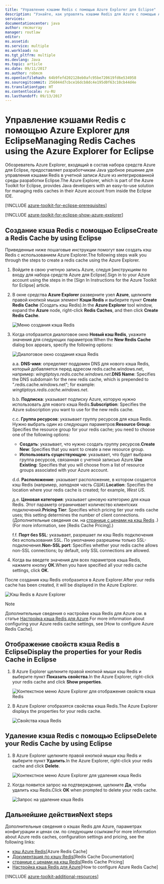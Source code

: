 ```yaml
---
title: "Управление кэшами Redis с помощью Azure Explorer для Eclipse"
description: "Узнайте, как управлять кэшами Redis для Azure с помощью Azure Explorer для Eclipse."
services: 
documentationcenter: java
author: rmcmurray
manager: routlaw
editor: 
ms.assetid: 
ms.service: multiple
ms.workload: na
ms.tgt_pltfrm: multiple
ms.devlang: Java
ms.topic: article
ms.date: 09/11/2017
ms.author: robmcm
ms.openlocfilehash: 64b9fefd202128eb0afc95be720619fd6e534958
ms.sourcegitcommit: 256044d7cbce16dcb8dc4e195d0f63c10cb44d4e
ms.translationtype: HT
ms.contentlocale: ru-RU
ms.lasthandoff: 09/13/2017
---
```

# <a name="managing-redis-caches-using-the-azure-explorer-for-eclipse"></a><span data-ttu-id="d0e74-103">Управление кэшами Redis с помощью Azure Explorer для Eclipse</span><span class="sxs-lookup"><span data-stu-id="d0e74-103">Managing Redis Caches using the Azure Explorer for Eclipse</span></span>

<span data-ttu-id="d0e74-104">Обозреватель Azure Explorer, входящий в состав набора средств Azure для Eclipse, предоставляет разработчикам Java удобное решение для управления кэшами Redis в учетной записи Azure из интегрированной среды разработки Eclipse.</span><span class="sxs-lookup"><span data-stu-id="d0e74-104">The Azure Explorer, which is part of the Azure Toolkit for Eclipse, provides Java developers with an easy-to-use solution for managing redis caches in their Azure account from inside the Eclipse IDE.</span></span>

[!INCLUDE [azure-toolkit-for-eclipse-prerequisites](../includes/azure-toolkit-for-eclipse-prerequisites.md)]

[!INCLUDE [azure-toolkit-for-eclipse-show-azure-explorer](../includes/azure-toolkit-for-eclipse-show-azure-explorer.md)]

## <a name="create-a-redis-cache-by-using-eclipse"></a><span data-ttu-id="d0e74-105">Создание кэша Redis с помощью Eclipse</span><span class="sxs-lookup"><span data-stu-id="d0e74-105">Create a Redis Cache by using Eclipse</span></span>

<span data-ttu-id="d0e74-106">Приведенные ниже пошаговые инструкции помогут вам создать кэш Redis с использованием Azure Explorer.</span><span class="sxs-lookup"><span data-stu-id="d0e74-106">The following steps walk you through the steps to create a redis cache using the Azure Explorer.</span></span>

1. <span data-ttu-id="d0e74-107">Войдите в свою учетную запись Azure, следуя [инструкциям по входу для набора средств Azure для Eclipse].</span><span class="sxs-lookup"><span data-stu-id="d0e74-107">Sign in to your Azure account using the steps in the [Sign In Instructions for the Azure Toolkit for Eclipse] article.</span></span>

1. <span data-ttu-id="d0e74-108">В окне средства **Azure Explorer** разверните узел **Azure**, щелкните правой кнопкой мыши элемент **Кэши Redis** и выберите пункт **Create Redis Cache** (Создать кэш Redis).</span><span class="sxs-lookup"><span data-stu-id="d0e74-108">In the **Azure Explorer** tool window, expand the **Azure** node, right-click **Redis Caches**, and then click **Create Redis Cache**.</span></span>

   ![Меню создания кэша Redis][CR01]

1. <span data-ttu-id="d0e74-110">Когда отобразится диалоговое окно **Новый кэш Redis**, укажите значения для следующих параметров:</span><span class="sxs-lookup"><span data-stu-id="d0e74-110">When the **New Redis Cache** dialog box appears, specify the following options:</span></span>

   ![Диалоговое окно создания кэша Redis][CR02]

   <span data-ttu-id="d0e74-112">а.</span><span class="sxs-lookup"><span data-stu-id="d0e74-112">a.</span></span> <span data-ttu-id="d0e74-113">**DNS-имя**: определяет поддомен DNS для нового кэша Redis, который добавляется перед адресом redis.cache.windows.net, например: *wingtiptoys.redis.cache.windows.net*.</span><span class="sxs-lookup"><span data-stu-id="d0e74-113">**DNS Name**: Specifies the DNS subdomain for the new redis cache, which is prepended to ".redis.cache.windows.net"; for example: *wingtiptoys.redis.cache.windows.net*.</span></span>

   <span data-ttu-id="d0e74-114">b.</span><span class="sxs-lookup"><span data-stu-id="d0e74-114">b.</span></span> <span data-ttu-id="d0e74-115">**Подписка**: указывает подписку Azure, которую нужно использовать для нового кэша Redis.</span><span class="sxs-lookup"><span data-stu-id="d0e74-115">**Subscription**: Specifies the Azure subscription you want to use for the new redis cache.</span></span>

   <span data-ttu-id="d0e74-116">c.</span><span class="sxs-lookup"><span data-stu-id="d0e74-116">c.</span></span> <span data-ttu-id="d0e74-117">**Группа ресурсов**: указывает группу ресурсов для кэша Redis. Нужно выбрать один из следующих параметров:</span><span class="sxs-lookup"><span data-stu-id="d0e74-117">**Resource Group**: Specifies the resource group for your redis cache; you need to choose one of the following options:</span></span>
      * <span data-ttu-id="d0e74-118">**Создать**: указывает, что нужно создать группу ресурсов.</span><span class="sxs-lookup"><span data-stu-id="d0e74-118">**Create New**: Specifies that you want to create a new resource group.</span></span>
      * <span data-ttu-id="d0e74-119">**Использовать существующую**: указывает, что будет выбрана группа ресурсов, связанная с учетной записью Azure.</span><span class="sxs-lookup"><span data-stu-id="d0e74-119">**Use Existing**: Specifies that you will choose from a list of resource groups associated with your Azure account.</span></span>

   <span data-ttu-id="d0e74-120">d.</span><span class="sxs-lookup"><span data-stu-id="d0e74-120">d.</span></span> <span data-ttu-id="d0e74-121">**Расположение**: указывает расположение, в котором создается кэш Redis (например, *западная часть США*).</span><span class="sxs-lookup"><span data-stu-id="d0e74-121">**Location**: Specifies the location where your redis cache is created; for example, *West US*.</span></span>

   <span data-ttu-id="d0e74-122">д.</span><span class="sxs-lookup"><span data-stu-id="d0e74-122">e.</span></span> <span data-ttu-id="d0e74-123">**Ценовая категория**: указывает ценовую категорию для кэша Redis. Этот параметр ограничивает количество клиентских подключений.</span><span class="sxs-lookup"><span data-stu-id="d0e74-123">**Pricing Tier**: Specifies which pricing tier your redis cache uses; this setting determines the number of client connections.</span></span> <span data-ttu-id="d0e74-124">(Дополнительные сведения см. на [странице с ценами на кэш Redis] .)</span><span class="sxs-lookup"><span data-stu-id="d0e74-124">(For more information, see [Redis Cache Pricing].)</span></span>

   <span data-ttu-id="d0e74-125">f.</span><span class="sxs-lookup"><span data-stu-id="d0e74-125">f.</span></span> <span data-ttu-id="d0e74-126">**Порт без SSL**: указывает, разрешает ли кэш Redis подключения без использования SSL. По умолчанию разрешены только SSL-подключения.</span><span class="sxs-lookup"><span data-stu-id="d0e74-126">**Non-SSL port**: Specifies whether your redis cache allows non-SSL connections; by default, only SSL connections are allowed.</span></span>

1. <span data-ttu-id="d0e74-127">Когда вы введете значения для всех параметров кэша Redis, нажмите кнопку **ОК**.</span><span class="sxs-lookup"><span data-stu-id="d0e74-127">When you have specified all your redis cache settings, click **OK**.</span></span>

<span data-ttu-id="d0e74-128">После создания кэш Redis отобразится в Azure Explorer.</span><span class="sxs-lookup"><span data-stu-id="d0e74-128">After your redis cache has been created, it will be displayed in the Azure Explorer.</span></span>

   ![Кэш Redis в Azure Explorer][CR03]

> [!NOTE]
>
> <span data-ttu-id="d0e74-130">Дополнительные сведения о настройке кэша Redis для Azure см. в статье [Настройка кэша Redis для Azure].</span><span class="sxs-lookup"><span data-stu-id="d0e74-130">For more information about configuring your Azure redis cache settings, see [How to configure Azure Redis Cache].</span></span>
>

## <a name="display-the-properties-for-your-redis-cache-in-eclipse"></a><span data-ttu-id="d0e74-131">Отображение свойств кэша Redis в Eclipse</span><span class="sxs-lookup"><span data-stu-id="d0e74-131">Display the properties for your Redis Cache in Eclipse</span></span>

1. <span data-ttu-id="d0e74-132">В Azure Explorer щелкните правой кнопкой мыши кэш Redis и выберите пункт **Показать свойства**.</span><span class="sxs-lookup"><span data-stu-id="d0e74-132">In the Azure Explorer, right-click your redis cache and click **Show properties**.</span></span>

   ![Контекстное меню Azure Explorer для отображения свойств кэша Redis][SP01]

1. <span data-ttu-id="d0e74-134">В Azure Explorer отобразятся свойства кэша Redis.</span><span class="sxs-lookup"><span data-stu-id="d0e74-134">The Azure Explorer displays the properties for your redis cache.</span></span>

   ![Свойства кэша Redis][SP02]

## <a name="delete-your-redis-cache-by-using-eclipse"></a><span data-ttu-id="d0e74-136">Удаление кэша Redis с помощью Eclipse</span><span class="sxs-lookup"><span data-stu-id="d0e74-136">Delete your Redis Cache by using Eclipse</span></span>

1. <span data-ttu-id="d0e74-137">В Azure Explorer щелкните правой кнопкой мыши кэш Redis и выберите пункт **Удалить**.</span><span class="sxs-lookup"><span data-stu-id="d0e74-137">In the Azure Explorer, right-click your redis cache and click **Delete**.</span></span>

   ![Контекстное меню Azure Explorer для удаления кэша Redis][DE01]

1. <span data-ttu-id="d0e74-139">Когда появится запрос на подтверждение, щелкните **Да**, чтобы удалить кэш Redis.</span><span class="sxs-lookup"><span data-stu-id="d0e74-139">Click **OK** when prompted to delete your redis cache.</span></span>

   ![Запрос на удаление кэша Redis][DE02]

## <a name="next-steps"></a><span data-ttu-id="d0e74-141">Дальнейшие действия</span><span class="sxs-lookup"><span data-stu-id="d0e74-141">Next steps</span></span>

<span data-ttu-id="d0e74-142">Дополнительные сведения о кэшах Redis для Azure, параметрах конфигурации и ценах см. по следующим ссылкам:</span><span class="sxs-lookup"><span data-stu-id="d0e74-142">For more information about Azure redis caches, configuration settings and pricing, see the following links:</span></span>

* <span data-ttu-id="d0e74-143">[кэш Azure Redis]</span><span class="sxs-lookup"><span data-stu-id="d0e74-143">[Azure Redis Cache]</span></span>
* <span data-ttu-id="d0e74-144">[Документация по кэшу Redis]</span><span class="sxs-lookup"><span data-stu-id="d0e74-144">[Redis Cache Documentation]</span></span>
* <span data-ttu-id="d0e74-145">[странице с ценами на кэш Redis]</span><span class="sxs-lookup"><span data-stu-id="d0e74-145">[Redis Cache Pricing]</span></span>
* <span data-ttu-id="d0e74-146">[Настройка кэша Redis для Azure]</span><span class="sxs-lookup"><span data-stu-id="d0e74-146">[How to configure Azure Redis Cache]</span></span>

[!INCLUDE [azure-toolkit-additional-resources](../includes/azure-toolkit-additional-resources.md)]

<!-- URL List -->

[странице с ценами на кэш Redis]: https://azure.microsoft.com/pricing/details/cache/
[кэш Azure Redis]: https://azure.microsoft.com/services/cache/
[Документация по кэшу Redis]: /azure/redis-cache/
[Настройка кэша Redis для Azure]: /azure/redis-cache/cache-configure

<!-- IMG List -->

[CR01]: media/azure-toolkit-for-eclipse-managing-redis-caches-using-azure-explorer/CR01.png
[CR02]: media/azure-toolkit-for-eclipse-managing-redis-caches-using-azure-explorer/CR02.png
[CR03]: media/azure-toolkit-for-eclipse-managing-redis-caches-using-azure-explorer/CR03.png

[SP01]: media/azure-toolkit-for-eclipse-managing-redis-caches-using-azure-explorer/SP01.png
[SP02]: media/azure-toolkit-for-eclipse-managing-redis-caches-using-azure-explorer/SP02.png

[DE01]: media/azure-toolkit-for-eclipse-managing-redis-caches-using-azure-explorer/DE01.png
[DE02]: media/azure-toolkit-for-eclipse-managing-redis-caches-using-azure-explorer/DE02.png
